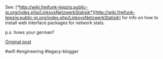 <!--
date: '2005-09-09'
published: true
slug: 2005-09-network-stats-on-freifunk_09
time_to_read: 5
title: Network stats on Freifunk
-->

See: [*http://wiki.freifunk-leipzig.public-ip.org/index.php/LinksysNetzwerkStatisik*](http://wiki.freifunk-leipzig.public-ip.org/index.php/LinksysNetzwerkStatisik) for info on how to install web interface packages for network stats.

p.s. hows your german?

[Original post](https://ysfk.blogspot.com/2005/09/network-stats-on-freifunk_09.html)

#wifi #engineering #legacy-blogger 